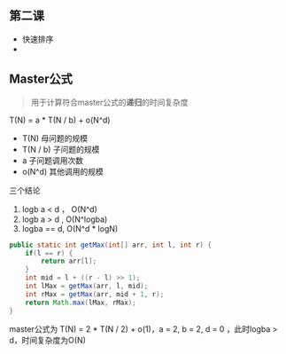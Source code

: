 ## 第二课

- 快速排序
- 

## Master公式

> 用于计算符合master公式的**递归**的时间复杂度

T(N) = a * T(N / b) + o(N^d)

- T(N) 母问题的规模
- T(N / b) 子问题的规模
- a 子问题调用次数
- o(N^d) 其他调用的规模

三个结论

1. logb a < d ， O(N^d)
2. logb a > d , O(N^logba)
3. logba == d, O(N^d * logN)

```java
public static int getMax(int[] arr, int l, int r) {
    if(l == r) {
        return arr[l];
    }
    int mid = l + ((r - l) >> 1);
    int lMax = getMax(arr, l, mid);
    int rMax = getMax(arr, mid + 1, r);
    return Math.max(lMax, rMax);
}
```

master公式为 T(N) = 2 * T(N / 2) + o(1)，a = 2, b = 2, d = 0 ，此时logba > d，时间复杂度为O(N)

